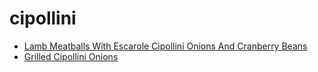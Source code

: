 # cipollini

 * [Lamb Meatballs With Escarole Cipollini Onions And Cranberry Beans](../../index/l/lamb-meatballs-with-escarole-cipollini-onions-and-cranberry-beans.json)
 * [Grilled Cipollini Onions](../../index/g/grilled-cipollini-onions.json)
